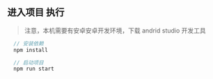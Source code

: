 ## 进入项目 执行 

> 注意，本机需要有安卓安卓开发环境，下载 andrid studio 开发工具

```js
  // 安装依赖
  npm install

  // 启动项目
  npm run start
```

